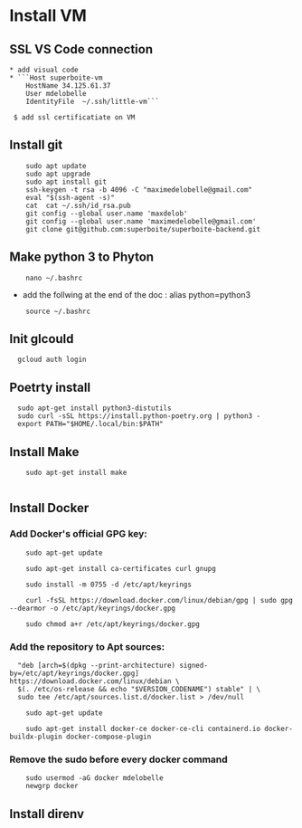  # Install VM 


## SSL VS Code connection 
    * add visual code
    * ```Host superboite-vm
        HostName 34.125.61.37
        User mdelobelle
        IdentityFile  ~/.ssh/little-vm```

     $ add ssl certificatiate on VM


## Install git
```
    sudo apt update
    sudo apt upgrade
    sudo apt install git
    ssh-keygen -t rsa -b 4096 -C "maximedelobelle@gmail.com"
    eval "$(ssh-agent -s)"
    cat  cat ~/.ssh/id_rsa.pub
    git config --global user.name 'maxdelob'
    git config --global user.name 'maximedelobelle@gmail.com'
    git clone git@github.com:superboite/superboite-backend.git
```


## Make python 3 to Phyton 
```
    nano ~/.bashrc
```
* add the follwing at the end of the doc :  alias python=python3

```
    source ~/.bashrc
```

## Init glcould
  ```
    gcloud auth login
 ```

## Poetrty install 
  ```
    sudo apt-get install python3-distutils
    sudo curl -sSL https://install.python-poetry.org | python3 - 
    export PATH="$HOME/.local/bin:$PATH"
  
  ```

## Install Make
```
    sudo apt-get install make
    
```


## Install Docker 

### Add Docker's official GPG key:
```
    sudo apt-get update
```
```
    sudo apt-get install ca-certificates curl gnupg
```
```
    sudo install -m 0755 -d /etc/apt/keyrings
```
```
    curl -fsSL https://download.docker.com/linux/debian/gpg | sudo gpg --dearmor -o /etc/apt/keyrings/docker.gpg
```
```
    sudo chmod a+r /etc/apt/keyrings/docker.gpg
```

### Add the repository to Apt sources:

```echo \
  "deb [arch=$(dpkg --print-architecture) signed-by=/etc/apt/keyrings/docker.gpg] https://download.docker.com/linux/debian \
  $(. /etc/os-release && echo "$VERSION_CODENAME") stable" | \
  sudo tee /etc/apt/sources.list.d/docker.list > /dev/null

```
```
    sudo apt-get update
```

```
    sudo apt-get install docker-ce docker-ce-cli containerd.io docker-buildx-plugin docker-compose-plugin
```


### Remove the sudo before every docker command 

```
    sudo usermod -aG docker mdelobelle
    newgrp docker
```


## Install direnv